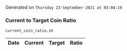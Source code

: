 Generated on `Thursday 23-September-2021 at 03:04:19`

### Current to Target Coin Ratio
`current_coin_ratio.sh`

Date|Current|Target|Ratio
---|---|---|---
